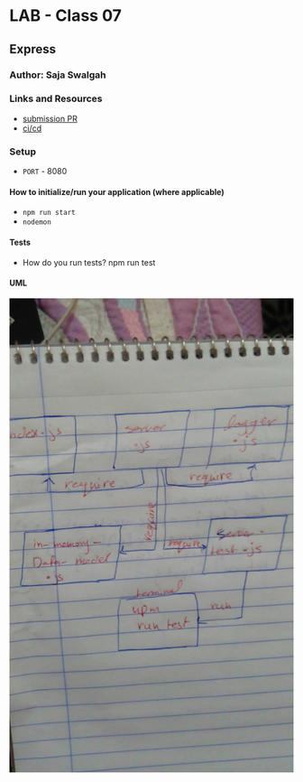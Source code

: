# LAB - Class 07

## Express

### Author: Saja Swalgah

### Links and Resources

- [submission PR](https://github.com/Saja-401-advanced-javascript/lab-07-api-server/pull/1)
- [ci/cd](https://github.com/Saja-401-advanced-javascript/lab-07-api-server/runs/411909261?check_suite_focus=true)


### Setup


- `PORT` - 8080

#### How to initialize/run your application (where applicable)

-  `npm run start`
- `nodemon`

#### Tests

- How do you run tests? npm run test



#### UML

![](img/class-07.jpg)